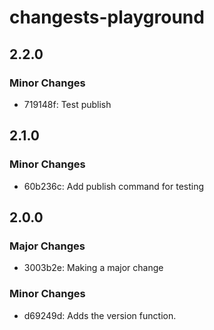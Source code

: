 # changests-playground

## 2.2.0

### Minor Changes

- 719148f: Test publish

## 2.1.0

### Minor Changes

- 60b236c: Add publish command for testing

## 2.0.0

### Major Changes

- 3003b2e: Making a major change

### Minor Changes

- d69249d: Adds the version function.
